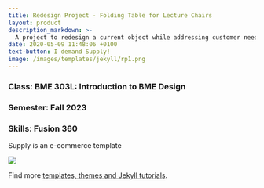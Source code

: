 ```yaml
---
title: Redesign Project - Folding Table for Lecture Chairs
layout: product
description_markdown: >-
  A project to redesign a current object while addressing customer needs. 
date: 2020-05-09 11:48:06 +0100
text-button: I demand Supply!
image: /images/templates/jekyll/rp1.png
---
```

### Class: BME 303L: Introduction to BME Design
### Semester: Fall 2023
### Skills: Fusion 360

Supply is an e-commerce template 

<img class="w-100" src="{{site.baseurl}}/images/screenshot.png">

Find more [templates, themes and Jekyll tutorials](https://jekyllrb.com/resources/).
